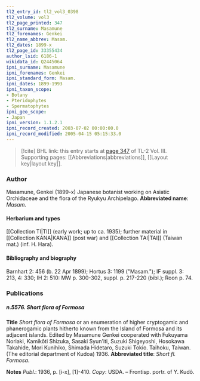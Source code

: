 ```yaml
---
tl2_entry_id: tl2_vol3_0398
tl2_volume: vol3
tl2_page_printed: 347
tl2_surname: Masamune
tl2_forenames: Genkei
tl2_name_abbrev: Masam.
tl2_dates: 1899-x
tl2_page_id: 33355434
author_lsid: 6186-1
wikidata_id: Q2445064
ipni_surname: Masamune
ipni_forenames: Genkei
ipni_standard_form: Masam.
ipni_dates: 1899-1993
ipni_taxon_scope: 
- Botany
- Pteridophytes
- Spermatophytes
ipni_geo_scope: 
- Japan
ipni_version: 1.1.2.1
ipni_record_created: 2003-07-02 00:00:00.0
ipni_record_modified: 2005-04-15 05:15:33.0
---
```



> [!cite] BHL link: this entry starts at [page 347](https://www.biodiversitylibrary.org/page/33355434) of TL-2 Vol. III.
> Supporting pages: [[Abbreviations|abbreviations]], [[Layout key|layout key]].

### Author

Masamune, Genkei (1899-x) Japanese botanist working on Asiatic Orchidaceae and the flora of the Ryukyu Archipelago. 
**Abbreviated name**: *Masam.*

#### Herbarium and types

[[Collection TI|TI]] (early work; up to ca. 1935); further material in [[Collection KANA|KANA]] (post war) and [[Collection TAI|TAI]] (Taiwan mat.) (inf. H. Hara).

#### Bibliography and biography

Barnhart 2: 456 (b. 22 Apr 1899); Hortus 3: 1199 ("Masam."); IF suppl. 3: 213, 4: 330; IH 2: 510: MW p. 300-302, suppl. p. 217-220 (bibl.); Roon p. 74.

### Publications

##### n.5576. Short flora of Formosa

**Title**
*Short flora of Formosa* or an enumeration of higher cryptogamic and phanerogamic plants hitherto known from the Island of Formosa and its adjacent islands. Edited by Masamune Genkei cooperated with Fukuyama Noriaki, Kamikôti Shizuka, Sasaki Syun'iti, Suzuki Shigeyoshi, Hosokawa Takahide, Mori Kunihiko, Shimada Hidetaro, Suzuki Tokio. Taihoku, Taiwan. (The editorial department of Kudoa) 1936.
**Abbreviated title**: *Short fl. Formosa*.

**Notes**
*Publ*.: 1936, p. \[i-x\], \[1\]-410. *Copy*: USDA. – Frontisp. portr. of Y. Kudô.

